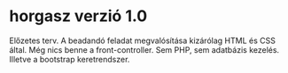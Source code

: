 # horgasz verzió 1.0
Előzetes terv. A beadandó feladat megvalósítása kizárólag HTML és CSS által.
Még nics benne a front-controller. Sem PHP, sem adatbázis kezelés.
Illetve a bootstrap keretrendszer.
